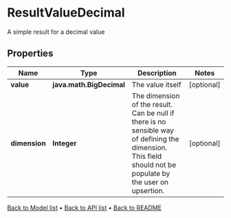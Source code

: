 

# ResultValueDecimal

A simple result for a decimal value

## Properties

| Name | Type | Description | Notes |
|------------ | ------------- | ------------- | -------------|
|**value** | **java.math.BigDecimal** | The value itself |  [optional] |
|**dimension** | **Integer** | The dimension of the result. Can be null if there is no sensible way of defining the dimension. This field should not be  populate by the user on upsertion. |  [optional] |



[Back to Model list](../README.md#documentation-for-models) &#8226; [Back to API list](../README.md#documentation-for-api-endpoints) &#8226; [Back to README](../README.md)


